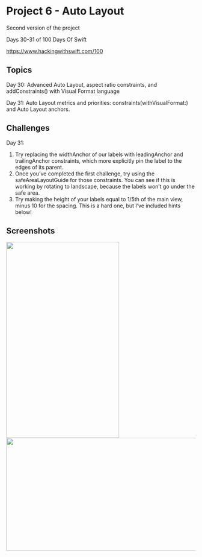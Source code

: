 # Project 6 - Auto Layout

Second version of the project

Days 30-31 of 100 Days Of Swift

https://www.hackingwithswift.com/100

## Topics

Day 30: Advanced Auto Layout, aspect ratio constraints, and addConstraints() with Visual Format language

Day 31: Auto Layout metrics and priorities: constraints(withVisualFormat:) and Auto Layout anchors.

## Challenges

Day 31:

1. Try replacing the widthAnchor of our labels with leadingAnchor and trailingAnchor constraints, which more explicitly pin the label to the edges of its parent.
2. Once you’ve completed the first challenge, try using the safeAreaLayoutGuide for those constraints. You can see if this is working by rotating to landscape, because the labels won’t go under the safe area.
3. Try making the height of your labels equal to 1/5th of the main view, minus 10 for the spacing. This is a hard one, but I’ve included hints below!

## Screenshots

<img src="https://github.com/vogtmano/Project-6b/assets/92689831/cca4fd13-dce2-4ad3-81a3-c88815750cd3" width=300 height=520>

<img src="https://github.com/vogtmano/Project-6b/assets/92689831/eb7b5b0d-9443-4707-8418-96f580809ec5" width=520 height=300>

